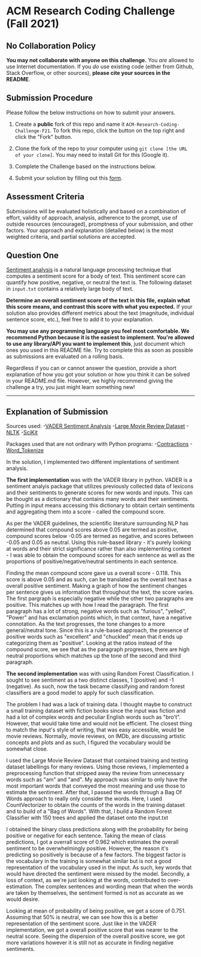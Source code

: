 # ACM Research Coding Challenge (Fall 2021)

## [](https://github.com/ACM-Research/Coding-Challenge-F21#no-collaboration-policy)No Collaboration Policy

**You may not collaborate with anyone on this challenge.**  You  _are_  allowed to use Internet documentation. If you  _do_  use existing code (either from Github, Stack Overflow, or other sources),  **please cite your sources in the README**.

## [](https://github.com/ACM-Research/Coding-Challenge-F21#submission-procedure)Submission Procedure

Please follow the below instructions on how to submit your answers.

1.  Create a  **public**  fork of this repo and name it  `ACM-Research-Coding-Challenge-F21`. To fork this repo, click the button on the top right and click the "Fork" button.

2.  Clone the fork of the repo to your computer using  `git clone [the URL of your clone]`. You may need to install Git for this (Google it).

3.  Complete the Challenge based on the instructions below.

4.  Submit your solution by filling out this [form](https://acmutd.typeform.com/to/zF1IcBGR).

## Assessment Criteria 

Submissions will be evaluated holistically and based on a combination of effort, validity of approach, analysis, adherence to the prompt, use of outside resources (encouraged), promptness of your submission, and other factors. Your approach and explanation (detailed below) is the most weighted criteria, and partial solutions are accepted. 

## [](https://github.com/ACM-Research/Coding-Challenge-S21#question-one)Question One

[Sentiment analysis](https://en.wikipedia.org/wiki/Sentiment_analysis) is a natural language processing technique that computes a sentiment score for a body of text. This sentiment score can quantify how positive, negative, or neutral the text is. The following dataset in  `input.txt`  contains a relatively large body of text.

**Determine an overall sentiment score of the text in this file, explain what this score means, and contrast this score with what you expected.**  If your solution also provides different metrics about the text (magnitude, individual sentence score, etc.), feel free to add it to your explanation.   

**You may use any programming language you feel most comfortable. We recommend Python because it is the easiest to implement. You're allowed to use any library/API you want to implement this**, just document which ones you used in this README file. Try to complete this as soon as possible as submissions are evaluated on a rolling basis.

Regardless if you can or cannot answer the question, provide a short explanation of how you got your solution or how you think it can be solved in your README.md file. However, we highly recommend giving the challenge a try, you just might learn something new!


----------------------------------------------------------------------------------------------------------------
## Explanation of Submission
Sources used:
-[VADER Sentiment Analysis](https://github.com/cjhutto/vaderSentiment#introduction)
-[Large Movie Review Dataset](https://ai.stanford.edu/~amaas/data/sentiment/)
-[NLTK](https://www.nltk.org/)
-[SciKit](https://scikit-learn.org/stable/modules/classes.html)

Packages used that are not ordinary with Python programs:
-[Contractions](https://pypi.org/project/contractions/)
-[Word_Tokenize](https://www.nltk.org/api/nltk.tokenize.html)

In the solution, I implemented two different implentations of sentiment analysis. 

**The first implementation** was with the VADER library in python. VADER is a sentiment analyis package
that utilizes previously collected data of lexicons and their sentiments to generate scores for new
words and inputs. This can be thought as a dictionary that contains many words and their sentiments. Putting in input means accessing this dictionary to obtain certain sentiments and aggregating them into a score - called the compound score. 

As per the VADER guidelines,
the scientific literature surrounding NLP has determined that compound scores above 0.05 are termed as positive,
compound scores below -0.05 are termed as negative, and scores between -0.05 and 0.05 as neutral. Using
this rule-based library - it's purely looking at words and their strict significance rather than also 
implementing context - I was able to obtain the compound scores for each sentence as well as the 
proportions of positive/negative/neutral sentiments in each sentence.

Finding the mean compound score gave us a overall score - 0.118. This score is above 0.05 and as such, can be
translated as the overall text has a overall positive sentiment. Making a graph of how the sentiment changes per
sentence gives us information that throughout the text, the score varies. The first pargraph is especially negative while the other two paragraphs are positive. This matches up with how I read the paragraph. The first paragraph has a lot of strong, negative words such as "furious", "yelled", "Power" and has exclamation points 
which, in that context, have a negative connotation. As the text progresses, the tone changes to a more general/neutral tone. Since this is a rule-based approach, the presence of positive words such as "excellent" and "chuckled" mean that it ends up categorizing them as "positive". Looking at the ratios instead of the compound score, we see that as the paragraph progresses, there are high neutral proportions which matches up the tone of the second and third paragraph.

**The second implementation** was with using Random Forest Classification. I sought to see sentiment as a two distinct classes, 1 (positive) and -1 (negative). As such, now the task became classifying and random forest classifiers are a good model to apply for such classification. 

The problem I had was a lack of training data. I thought maybe to construct a small training dataset with fiction books since the input was fiction and had a lot of complex words and peculiar English words such as "bro't". However, that would take time and would not be efficient. The closest thing to match the input's style of writing, that was easy accessible, would be movie reviews. Normally, movie reviews, on IMDb, are discussing artistic concepts and plots and as such, I figured the vocabulary would be somewhat close.

I used the Large Movie Review Dataset that contained training and testing dataset labellings for many reviews.
Using those reviews, I implemented a preprocessing function that stripped away the review from unnecessary words such as "am" and "and". My approach was similar to only have the most important words that conveyed the most meaning and use those to estimate the sentiment. After that, I passed the words through a Bag Of Words approach to really only consider the words. Here, I used CountVectorizer to obtain the counts of the words in the training dataset and to build of a "Bag of Words". With that, I build a Random Forest Classifier with 150 trees and applied the dataset onto the input.txt

I obtained the binary class predictions along with the probability for being positive or negative for each sentence. Taking the mean of class predictions, I got a overrall score of 0.962 which estimates the overall sentiment to be overwhelmingly positive. However, the reason it's predicting so positively is because of a few factors. The biggest factor is the vocabulary in the training is somewhat similar but is not a good representation of the vocabulary used in the input. As such, key words that would have directed the sentiment were missed by the model. Secondly, a loss of context, as we're just looking at the words, contributed to over-estimation. The complex sentences and wording mean that when the words are taken by themselves, the sentiment formed is not as accurate as we would desire.

Looking at mean of probability of being positive, we get a score of 0.751. Assuming that 50% is neutral, we can see how this is a better representation of the sentiment score. Just like in the VADER implementation, we got a overall positive score that was nearer to the neutral score. Seeing the dispersion of the overall positive score, we got more variations however it is still not as accurate in finding negative sentiments.